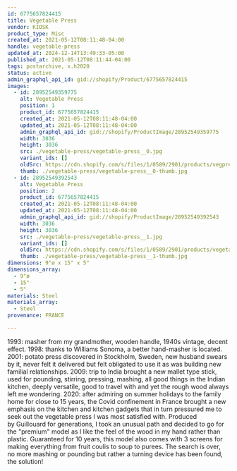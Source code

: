 ```yaml
---
id: 6775657824415
title: Vegetable Press
vendor: KIOSK
product_type: Misc
created_at: 2021-05-12T08:11:48-04:00
handle: vegetable-press
updated_at: 2024-12-14T13:49:33-05:00
published_at: 2021-05-12T08:11:44-04:00
tags: postarchive, x.h2020
status: active
admin_graphql_api_id: gid://shopify/Product/6775657824415
images:
  - id: 28952549359775
    alt: Vegetable Press
    position: 1
    product_id: 6775657824415
    created_at: 2021-05-12T08:11:48-04:00
    updated_at: 2021-05-12T08:11:48-04:00
    admin_graphql_api_id: gid://shopify/ProductImage/28952549359775
    width: 3036
    height: 3036
    src: ./vegetable-press/vegetable-press__0.jpg
    variant_ids: []
    oldSrc: https://cdn.shopify.com/s/files/1/0589/2901/products/vegpress2.jpg?v=1620821508
    thumb: ./vegetable-press/vegetable-press__0-thumb.jpg
  - id: 28952549392543
    alt: Vegetable Press
    position: 2
    product_id: 6775657824415
    created_at: 2021-05-12T08:11:48-04:00
    updated_at: 2021-05-12T08:11:48-04:00
    admin_graphql_api_id: gid://shopify/ProductImage/28952549392543
    width: 3036
    height: 3036
    src: ./vegetable-press/vegetable-press__1.jpg
    variant_ids: []
    oldSrc: https://cdn.shopify.com/s/files/1/0589/2901/products/vegetablepress.jpg?v=1620821508
    thumb: ./vegetable-press/vegetable-press__1-thumb.jpg
dimensions: 9"ø x 15" x 5"
dimensions_array:
  - 9"ø
  - 15"
  - 5"
materials: Steel
materials_array:
  - Steel
provenance: FRANCE

---
```


1993: masher from my grandmother, wooden handle, 1940s vintage, decent effect. 1998: thanks to Williams Sonoma, a better hand-masher is located. 2001: potato press discovered in Stockholm, Sweden, new husband swears by it, never felt it delivered but felt obligated to use it as was building new familial relationships. 2009: trip to India brought a new mallet type stick, used for pounding, stirring, pressing, mashing, all good things in the Indian kitchen, deeply versatile, good to travel with and yet the rough wood always left me wondering. 2020: after admiring on summer holidays to the family home for close to 15 years, the Covid confinement in France brought a new emphasis on the kitchen and kitchen gadgets that in turn pressured me to seek out the vegetable press I was most satisfied with. Produced by Guillouard for generations, I took an unusual path and decided to go for the "premium" model as I like the feel of the wood in my hand rather than plastic. Guaranteed for 10 years, this model also comes with 3 screens for making everything from fruit coulis to soup to purees. The search is over, no more mashing or pounding but rather a turning device has been found, the solution!